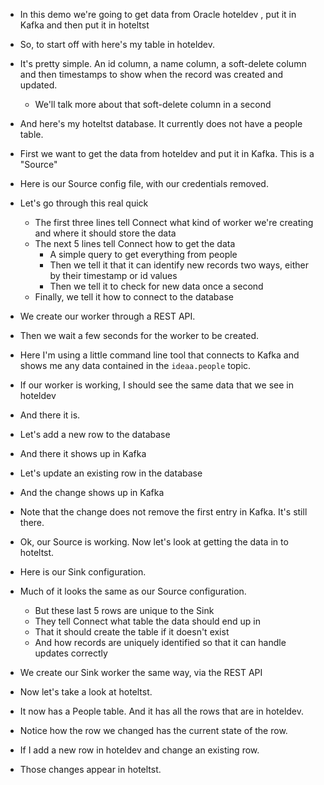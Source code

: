 - In this demo we're going to get data from Oracle hoteldev
, put it in Kafka and then put it in hoteltst

- So, to start off with here's my table in hoteldev.

- It's pretty simple. An id column, a name column, a soft-delete column and then timestamps to show when the record was created and updated.
  - We'll talk more about that soft-delete column in a second

- And here's my hoteltst database. It currently does not have a people table.

- First we want to get the data from hoteldev and put it in Kafka. This is a "Source"

- Here is our Source config file, with our credentials removed.

- Let's go through this real quick
  - The first three lines tell Connect what kind of worker we're creating and where it should store the data
  - The next 5 lines tell Connect how to get the data
    - A simple query to get everything from people
    - Then we tell it that it can identify new records two ways, either by their timestamp or id values
    - Then we tell it to check for new data once a second
  - Finally, we tell it how to connect to the database

- We create our worker through a REST API. 

- Then we wait a few seconds for the worker to be created.

- Here I'm using a little command line tool that connects to Kafka and shows me any data contained in the `ideaa.people` topic.

- If our worker is working, I should see the same data that we see in hoteldev

- And there it is.

- Let's add a new row to the database

- And there it shows up in Kafka

- Let's update an existing row in the database

- And the change shows up in Kafka

- Note that the change does not remove the first entry in Kafka. It's still there.

- Ok, our Source is working. Now let's look at getting the data in to hoteltst.

- Here is our Sink configuration. 

- Much of it looks the same as our Source configuration. 
  - But these last 5 rows are unique to the Sink
  - They tell Connect what table the data should end up in
  - That it should create the table if it doesn't exist
  - And how records are uniquely identified so that it can handle updates correctly 

- We create our Sink worker the same way, via the REST API

- Now let's take a look at hoteltst.

- It now has a People table. And it has all the rows that are in hoteldev.

- Notice how the row we changed has the current state of the row.

- If I add a new row in hoteldev and change an existing row.

- Those changes appear in hoteltst.
